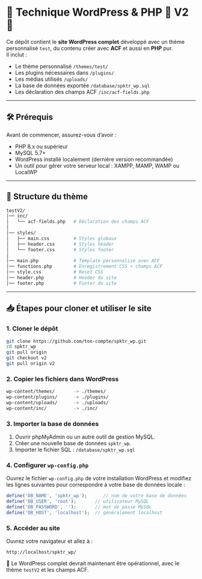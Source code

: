 # 🌟 Technique WordPress & PHP 🚨 V2 🚨

Ce dépôt contient le **site WordPress complet** développé avec un thème personnalisé `test`, du contenu créer avec **ACF** et aussi en **PHP** pur.  
Il inclut :

- Le thème personnalisé `/themes/test/`
- Les plugins nécessaires dans `/plugins/`
- Les médias utilisés `/uploads/`
- La base de données exportée `/database/spktr_wp.sql`
- Les déclaration des champs ACF `/inc/acf-fields.php`

---

## 🛠️ Prérequis

Avant de commencer, assurez-vous d’avoir :

- PHP 8.x ou supérieur
- MySQL 5.7+
- WordPress installé localement (dernière version recommandée)
- Un outil pour gérer votre serveur local : XAMPP, MAMP, WAMP ou LocalWP

---

## 📂 Structure du thème

```bash
testV2/
│── inc/
│   └── acf-fields.php   # Déclaration des champs ACF
│
│── styles/
│   ├── main.css         # Styles globaux
│   ├── header.css       # Styles header
│   └── footer.css       # Styles footer
│
│── main.php             # Template personnalisé avec ACF
│── functions.php        # Enregistrement CSS + champs ACF
│── style.css            # Reset CSS
│── header.php           # Header du site
│── footer.php           # Footer du site
```

---

## 📥 Étapes pour cloner et utiliser le site

### 1. Cloner le dépôt

```bash
git clone https://github.com/ton-compte/spktr_wp.git
cd spktr_wp
git pull origin
git checkout v2
git pull origin v2
```


### 2. Copier les fichiers dans WordPress

```bash
wp-content/themes/       -> ./themes/
wp-content/plugins/      -> ./plugins/
wp-content/uploads/      -> ./uploads/
wp-content/inc/          -> ./inc/
```

### 3. Importer la base de données

1. Ouvrir phpMyAdmin ou un autre outil de gestion MySQL.
2. Créer une nouvelle base de données `spktr_wp`.
3. Importer le fichier SQL : `/database/spktr_wp.sql`


### 4. Configurer `wp-config.php`

Ouvrez le fichier `wp-config.php` de votre installation WordPress et modifiez les lignes suivantes pour correspondre à votre base de données locale :
```php
define('DB_NAME', 'spktr_wp');      // nom de votre base de données
define('DB_USER', 'root');       // utilisateur MySQL
define('DB_PASSWORD', '');       // mot de passe MySQL
define('DB_HOST', 'localhost');  // généralement localhost
```

### 5. Accéder au site

Ouvrez votre navigateur et allez à :
```arduino
http://localhost/spktr_wp/
```

🌟 Le WordPress complet devrait maintenant être opérationnel, avec le thème `testV2` et les champs ACF.